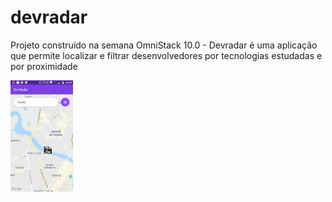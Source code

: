 # devradar
Projeto construído na semana OmniStack 10.0 - Devradar é uma aplicação que permite localizar e filtrar desenvolvedores por tecnologias estudadas e por proximidade

<img src="https://github.com/viniciush4/devradar/blob/master/screenshots/Home.jpeg" width="100" />
